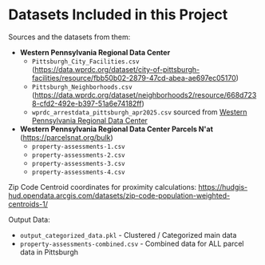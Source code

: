 # Datasets Included in this Project

Sources and the datasets from them:
- **Western Pennsylvania Regional Data Center**
    - `Pittsburgh_City_Facilities.csv` (https://data.wprdc.org/dataset/city-of-pittsburgh-facilities/resource/fbb50b02-2879-47cd-abea-ae697ec05170)
    - `Pittsburgh_Neighborhoods.csv` (https://data.wprdc.org/dataset/neighborhoods2/resource/668d7238-cfd2-492e-b397-51a6e74182ff)
    - `wprdc_arrestdata_pittsburgh_apr2025.csv` sourced from [Western Pennsylvania Regional Data Center](https://data.wprdc.org/dataset/arrest-data/resource/e03a89dd-134a-4ee8-a2bd-62c40aeebc6f)
- **Western Pennsylvania Regional Data Center Parcels N'at** (https://parcelsnat.org/bulk)
    - `property-assessments-1.csv`
    - `property-assessments-2.csv`
    - `property-assessments-3.csv`
    - `property-assessments-4.csv`

Zip Code Centroid coordinates for proximity calculations: https://hudgis-hud.opendata.arcgis.com/datasets/zip-code-population-weighted-centroids-1/

Output Data:
- `output_categorized_data.pkl` - Clustered / Categorized main data
- `property-assessments-combined.csv` - Combined data for ALL parcel data in Pittsburgh